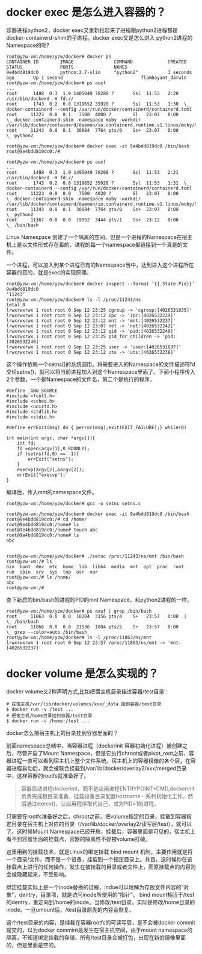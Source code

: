 
# docker exec 是怎么进入容器的？  

容器进程python2，docker exec又重新拉起来了进程跟python2进程都是docker-containerd-shim的子进程。docker exec又是怎么进入 python2进程的Namespace的呢?  

```
root@yzw-vm:/home/yzw/docker# docker ps
CONTAINER ID        IMAGE               COMMAND             CREATED             STATUS              PORTS               NAMES
9e4bdd819dc0        python:2.7-slim     "python2"           3 seconds ago       Up 1 second                             flamboyant_darwin
root@yzw-vm:/home/yzw/docker# ps auxf
...
root      1488  0.3  1.9 1405040 78288 ?       Ssl  11:53   2:20 /usr/bin/dockerd -H fd://
root      1743  0.2  0.8 1319652 35928 ?       Ssl  11:53   1:30  \_ docker-containerd --config /var/run/docker/containerd/containerd.toml
root     11223  0.0  0.1   7500  4080 ?        Sl   23:07   0:00      \_ docker-containerd-shim -namespace moby -workdir /var/lib/docker/containerd/daemon/io.containerd.runtime.v1.linux/moby/9e4bdd819dc0b462eb
root     11243  0.0  0.1  30084  7764 pts/0    Ss+  23:07   0:00          \_ python2

root@yzw-vm:/home/yzw/docker# docker exec -it 9e4bdd819dc0 /bin/bash
root@9e4bdd819dc0:/# 

root@yzw-vm:/home/yzw/docker# ps auxf
...
root      1488  0.3  1.9 1405040 78208 ?       Ssl  11:53   2:21 /usr/bin/dockerd -H fd://
root      1743  0.2  0.8 1319652 35928 ?       Ssl  11:53   1:31  \_ docker-containerd --config /var/run/docker/containerd/containerd.toml
root     11223  0.0  0.0   7500  4020 ?        Sl   23:07   0:00      \_ docker-containerd-shim -namespace moby -workdir /var/lib/docker/containerd/daemon/io.containerd.runtime.v1.linux/moby/9e4bdd819dc0b462eb
root     11243  0.0  0.1  30084  7764 pts/0    Ss+  23:07   0:00          \_ python2
root     11367  0.0  0.0  19952  3444 pts/1    Ss+  23:12   0:00          \_ /bin/bash
```
Linux Namespace 创建了一个隔离的空间，但是一个进程的Namespace在宿主机上是以文件形式存在着的，进程的每一个namespace都链接到一个真是的文件。  

一个进程，可以加入到某个进程已有的Namespace当中，达到进入这个进程所在容器的目的，就是exec的实现原理。  

```
root@yzw-vm:/home/yzw/docker# docker inspect --format ‘{{.State.Pid}}’ 9e4bdd819dc0
‘11243’
root@yzw-vm:/home/yzw/docker# ls -l /proc/11243/ns
total 0
lrwxrwxrwx 1 root root 0 Sep 12 23:25 cgroup -> 'cgroup:[4026531835]'
lrwxrwxrwx 1 root root 0 Sep 12 23:12 ipc -> 'ipc:[4026532239]'
lrwxrwxrwx 1 root root 0 Sep 12 23:12 mnt -> 'mnt:[4026532237]'
lrwxrwxrwx 1 root root 0 Sep 12 23:07 net -> 'net:[4026532242]'
lrwxrwxrwx 1 root root 0 Sep 12 23:12 pid -> 'pid:[4026532240]'
lrwxrwxrwx 1 root root 0 Sep 12 23:25 pid_for_children -> 'pid:[4026532240]'
lrwxrwxrwx 1 root root 0 Sep 12 23:25 user -> 'user:[4026531837]'
lrwxrwxrwx 1 root root 0 Sep 12 23:12 uts -> 'uts:[4026532238]'

```
这个操作依赖一个setns()的系统调用。将需要进入的Namespace的文件描述符fd交给setns()，就可以将当前进程加入到这个Namespace里面了。下面小程序传入2个参数，一个是Namespace的文件名，第二个是执行的程序。

```
#define _GNU_SOURCE
#include <fcntl.h>
#include <sched.h>
#include <unistd.h>
#include <stdlib.h>
#include <stdio.h>

#define errExit(msg) do { perror(msg);exit(EXIT_FAILURE);} while(0)

int main(int argc, char *argv[]){
    int fd;
    fd =open(argv[1],O_RDONLY);
    if (setns(fd,0) == -1){
        errExit("setns");
    }
    execvp(argv[2],&argv[2]);
    errExit("execvp");
}
```
编译后，传入mnt的namespace文件。
```
root@yzw-vm:/home/yzw/docker# gcc -o setnc setns.c 

root@yzw-vm:/home/yzw/docker# docker exec -it 9e4bdd819dc0 /bin/bash
root@9e4bdd819dc0:/# cd /home/
root@9e4bdd819dc0:/home# ls
root@9e4bdd819dc0:/home# touch abc
root@9e4bdd819dc0:/home# ls
abc


root@yzw-vm:/home/yzw/docker# ./setnc /proc/11243/ns/mnt /bin/bash
root@yzw-vm:/# ls
bin  boot  dev	etc  home  lib	lib64  media  mnt  opt	proc  root  run  sbin  srv  sys  tmp  usr  var
root@yzw-vm:/# ls /home/
abc
root@yzw-vm:/# 

```

查下新启的bin/bash的进程的PID的mnt Namespace，和python2进程的一样。  

```
root@yzw-vm:/home/yzw/docker# ps axuf | grep /bin/bash
root     11863  0.0  0.0  18204  3156 pts/4    S+   23:57   0:00  |                       \_ /bin/bash
root     11866  0.0  0.0  21536  1084 pts/5    S+   23:57   0:00                          \_ grep --color=auto /bin/bash
root@yzw-vm:/home/yzw/docker# ls -l /proc/11863/ns/mnt 
lrwxrwxrwx 1 root root 0 Sep 12 23:57 /proc/11863/ns/mnt -> 'mnt:[4026532237]'

```
# docker volume 是怎么实现的？

docker volume又2种声明方式,比如把宿主机目录挂进容器/test目录：  

```
# 在宿主机/var/lib/docker/volumes/xxx/_data 挂到容器/test目录
$ docker run -v /test ...
# 把宿主机/home目录挂到容器/test目录
$ docker run -v /home:/test ...
```
docker怎么把宿主机上的目录挂到容器里面的？  

前面namespace总结中，当容器进程（dockerinit 容器初始化进程）被创建之后，尽管开启了Mount Namespace，但是它执行chroot或者pivot_root之前，容器进程一直可以看到宿主机上整个文件系统。宿主机上的容器镜像的各个层，在容器进程启动后，就会被联合挂载到/var/lib/docker/overlay2/xxx/merged目录中，这样容器的rootfs就准备好了。  

> 容器启动进程dockerinit，而不是应用进程ENTRYPOINT+CMD,dockerinit负责完成根目录准备，挂载设备目录配置hostname一系列初始化工作，然后通过execv()，让应用程序取代自己，成为PID=1的进程。  

只需要在rootfs准备好之后，chroot之前，把volume指定的目录，挂载到容器指定目录在宿主机上对应的目录（/var/lib/docker/overlay2/读写层/test），就可以了。这时候Mount Namespace已经开启，挂载后，容器里面是可见的，宿主机上看不到容器里面的挂载点，容器的隔离性不好被volume打破。  

这里用到的挂载技术，就是Linux的绑定挂载 bind mount 机制，主要作用就是将一个目录/文件，而不是一个设备，挂载到一个指定目录上。并且，这时候你在该挂载点上进行的任何操作，发生在被挂载的目录或者文件上，而原挂载点的内容则会被隐藏起来，不受影响。  

绑定挂载实际上是一个inode替换的过程，indoe可以理解为存放文件内容的“对象”，dentry，目录项，就是访问inode所使用的“指针”。 bind mount相当于/test的dentry，重定向到/home的inode。当修改/test目录，实际是修改/home目录的inode。一旦umount后，/test目录原先的内容会恢复。  

这个/test目录的内容，是挂载在容器rootfs的可读写层，是不会被docker commit提交的，以为docker commint是发生在宿主机空间，由于mount namespace的隔离，不知道绑定挂载的存储，所有/test目录会被打包，出现在新的镜像里面的，但是里面是空的。